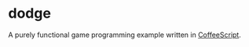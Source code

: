 # dodge

A purely functional game programming example written in [CoffeeScript](https://github.com/jashkenas/coffeescript).
